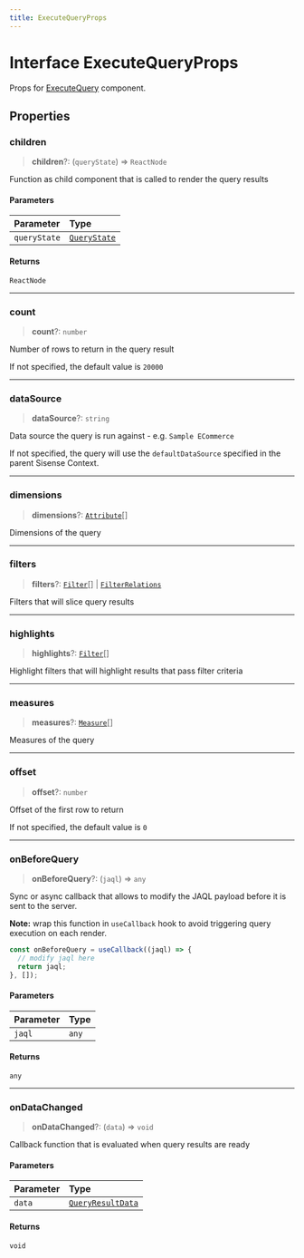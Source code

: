 ```yaml
---
title: ExecuteQueryProps
---
```


# Interface ExecuteQueryProps

Props for [ExecuteQuery](../functions/function.ExecuteQuery.md) component.

## Properties

### children

> **children**?: (`queryState`) => `ReactNode`

Function as child component that is called to render the query results

#### Parameters

| Parameter | Type |
| :------ | :------ |
| `queryState` | [`QueryState`](../type-aliases/type-alias.QueryState.md) |

#### Returns

`ReactNode`

***

### count

> **count**?: `number`

Number of rows to return in the query result

If not specified, the default value is `20000`

***

### dataSource

> **dataSource**?: `string`

Data source the query is run against - e.g. `Sample ECommerce`

If not specified, the query will use the `defaultDataSource` specified in the parent Sisense Context.

***

### dimensions

> **dimensions**?: [`Attribute`](../../sdk-data/interfaces/interface.Attribute.md)[]

Dimensions of the query

***

### filters

> **filters**?: [`Filter`](../../sdk-data/interfaces/interface.Filter.md)[] \| [`FilterRelations`](../../sdk-data/interfaces/interface.FilterRelations.md)

Filters that will slice query results

***

### highlights

> **highlights**?: [`Filter`](../../sdk-data/interfaces/interface.Filter.md)[]

Highlight filters that will highlight results that pass filter criteria

***

### measures

> **measures**?: [`Measure`](../../sdk-data/interfaces/interface.Measure.md)[]

Measures of the query

***

### offset

> **offset**?: `number`

Offset of the first row to return

If not specified, the default value is `0`

***

### onBeforeQuery

> **onBeforeQuery**?: (`jaql`) => `any`

Sync or async callback that allows to modify the JAQL payload before it is sent to the server.

**Note:** wrap this function in `useCallback` hook to avoid triggering query execution on each render.
```ts
const onBeforeQuery = useCallback((jaql) => {
  // modify jaql here
  return jaql;
}, []);
```

#### Parameters

| Parameter | Type |
| :------ | :------ |
| `jaql` | `any` |

#### Returns

`any`

***

### onDataChanged

> **onDataChanged**?: (`data`) => `void`

Callback function that is evaluated when query results are ready

#### Parameters

| Parameter | Type |
| :------ | :------ |
| `data` | [`QueryResultData`](../../sdk-data/interfaces/interface.QueryResultData.md) |

#### Returns

`void`
